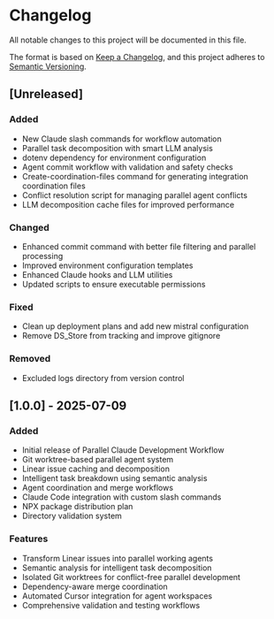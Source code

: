 # Changelog

All notable changes to this project will be documented in this file.

The format is based on [Keep a Changelog](https://keepachangelog.com/en/1.1.0/),
and this project adheres to [Semantic Versioning](https://semver.org/spec/v2.0.0.html).

## [Unreleased]

### Added
- New Claude slash commands for workflow automation
- Parallel task decomposition with smart LLM analysis
- dotenv dependency for environment configuration
- Agent commit workflow with validation and safety checks
- Create-coordination-files command for generating integration coordination files
- Conflict resolution script for managing parallel agent conflicts
- LLM decomposition cache files for improved performance

### Changed
- Enhanced commit command with better file filtering and parallel processing
- Improved environment configuration templates
- Enhanced Claude hooks and LLM utilities
- Updated scripts to ensure executable permissions

### Fixed
- Clean up deployment plans and add new mistral configuration
- Remove DS_Store from tracking and improve gitignore

### Removed
- Excluded logs directory from version control

## [1.0.0] - 2025-07-09

### Added
- Initial release of Parallel Claude Development Workflow
- Git worktree-based parallel agent system
- Linear issue caching and decomposition
- Intelligent task breakdown using semantic analysis
- Agent coordination and merge workflows
- Claude Code integration with custom slash commands
- NPX package distribution plan
- Directory validation system

### Features
- Transform Linear issues into parallel working agents
- Semantic analysis for intelligent task decomposition
- Isolated Git worktrees for conflict-free parallel development
- Dependency-aware merge coordination
- Automated Cursor integration for agent workspaces
- Comprehensive validation and testing workflows